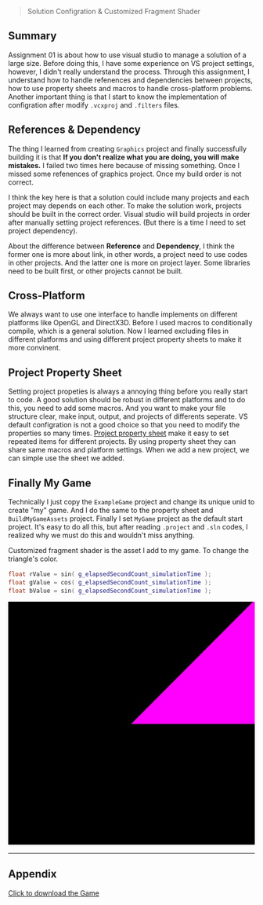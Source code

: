 > Solution Configration & Customized Fragment Shader


## Summary
Assignment 01 is about how to use visual studio to manage a solution of a large size. Before doing this, I have some experience on VS project settings, however, I didn't really understand the process. Through this assignment, I understand how to handle refenences and dependencies between projects, how to use property sheets and macros to handle cross-platform problems. Another important thing is that I start to know the implementation of configration after modify `.vcxproj` and `.filters` files.


## References & Dependency
The thing I learned from creating `Graphics` project and finally successfully building it is that **If you don't realize what you are doing, you will make mistakes.** I failed two times here because of missing something. Once I missed some refenences of graphics project. Once my build order is not correct.

 I think the key here is that a solution could include many projects and each project may depends on each other. To make the solution work, projects should be built in the correct order. Visual studio will build projects in order after manually setting project references. (But there is a time I need to set project dependency).

About the difference between **Reference** and **Dependency**, I think the former one is more about link, in other words, a project need to use codes in other projects. And the latter one is more on project layer. Some libraries need to be built first, or other projects cannot be built.

## Cross-Platform  
We always want to use one interface to handle implements on different platforms like OpenGL and DirectX3D. Before I used macros to conditionally compile, which is a general solution. Now I learned excluding files in different platforms and using different project property sheets to make it more convinent.

## Project Property Sheet
Setting project propeties is always a annoying thing before you really start to code. A good solution should be robust in different platforms and to do this, you need to add some macros. And you want to make your file structure clear, make input, output, and projects of differents seperate. VS default configration is not a good choice so that you need to modify the properties so many times.
[Project property sheet](https://msdn.microsoft.com/en-us/library/669zx6zc.aspx) make it easy to set repeated items for different projects. By using property sheet they can share same macros and platform settings. When we add a new project, we can simple use the sheet we added.

## Finally My Game
Technically I just copy the `ExampleGame` project and change its unique unid to create "my" game. And I do the same to the property sheet and `BuildMyGameAssets` project. Finally I set `MyGame` project as the default start project. It's easy to do all this, but after reading `.project` and `.sln` codes, I realized why we must do this and wouldn't miss anything.

Customized fragment shader is the asset I add to my game. To change the triangle's color.
```c++
float rValue = sin( g_elapsedSecondCount_simulationTime );
float gValue = cos( g_elapsedSecondCount_simulationTime );
float bValue = sin( g_elapsedSecondCount_simulationTime );
```
![](/img/in-post/write-up-01/game.jpg)

---

## Appendix

[Click to download the Game](/assets/A01_Zhitao.zip)

